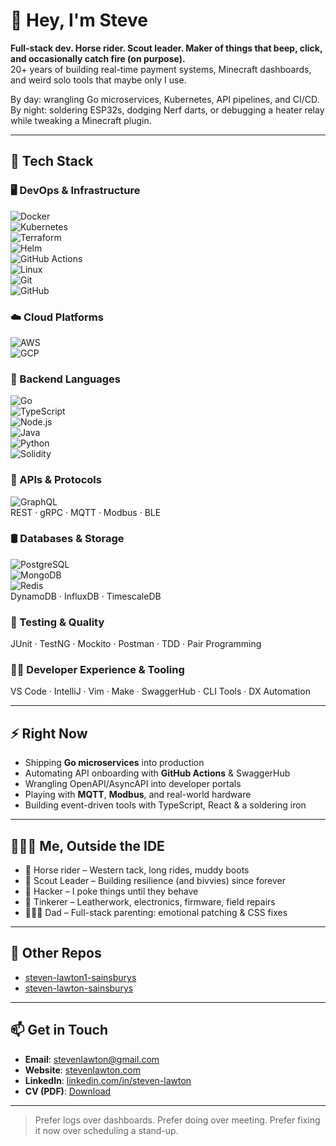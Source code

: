 # 👋 Hey, I'm Steve

**Full-stack dev. Horse rider. Scout leader. Maker of things that beep, click, and occasionally catch fire (on purpose).**  
20+ years of building real-time payment systems, Minecraft dashboards, and weird solo tools that maybe only I use.

By day: wrangling Go microservices, Kubernetes, API pipelines, and CI/CD.  
By night: soldering ESP32s, dodging Nerf darts, or debugging a heater relay while tweaking a Minecraft plugin.

---

## 🧰 Tech Stack

### 🖥 DevOps & Infrastructure
![Docker](https://skillicons.dev/icons?i=docker "Docker")  
![Kubernetes](https://skillicons.dev/icons?i=kubernetes "Kubernetes")  
![Terraform](https://skillicons.dev/icons?i=terraform "Terraform")  
![Helm](https://skillicons.dev/icons?i=helm "Helm")  
![GitHub Actions](https://skillicons.dev/icons?i=githubactions "GitHub Actions")  
![Linux](https://skillicons.dev/icons?i=linux "Linux")  
![Git](https://skillicons.dev/icons?i=git "Git")  
![GitHub](https://skillicons.dev/icons?i=github "GitHub")

### ☁️ Cloud Platforms
![AWS](https://skillicons.dev/icons?i=aws "AWS")  
![GCP](https://skillicons.dev/icons?i=gcp "Google Cloud Platform")

### 🧠 Backend Languages
![Go](https://skillicons.dev/icons?i=go "Go")  
![TypeScript](https://skillicons.dev/icons?i=ts "TypeScript")  
![Node.js](https://skillicons.dev/icons?i=nodejs "Node.js")  
![Java](https://skillicons.dev/icons?i=java "Java")  
![Python](https://skillicons.dev/icons?i=python "Python")  
![Solidity](https://skillicons.dev/icons?i=solidity "Solidity")

### 🔌 APIs & Protocols
![GraphQL](https://skillicons.dev/icons?i=graphql "GraphQL")  
REST · gRPC · MQTT · Modbus · BLE

### 🛢 Databases & Storage
![PostgreSQL](https://skillicons.dev/icons?i=postgres "PostgreSQL")  
![MongoDB](https://skillicons.dev/icons?i=mongodb "MongoDB")  
![Redis](https://skillicons.dev/icons?i=redis "Redis")  
DynamoDB · InfluxDB · TimescaleDB

### 🧪 Testing & Quality
JUnit · TestNG · Mockito · Postman · TDD · Pair Programming

### 🧑‍💻 Developer Experience & Tooling
VS Code · IntelliJ · Vim · Make · SwaggerHub · CLI Tools · DX Automation

---

## ⚡ Right Now

- Shipping **Go microservices** into production
- Automating API onboarding with **GitHub Actions** & SwaggerHub
- Wrangling OpenAPI/AsyncAPI into developer portals
- Playing with **MQTT**, **Modbus**, and real-world hardware
- Building event-driven tools with TypeScript, React & a soldering iron

---

## 👨‍👧‍👦 Me, Outside the IDE

- 🐎 Horse rider – Western tack, long rides, muddy boots
- 🔦 Scout Leader – Building resilience (and bivvies) since forever
- 🧠 Hacker – I poke things until they behave
- 🧰 Tinkerer – Leatherwork, electronics, firmware, field repairs
- 👨‍👧‍👦 Dad – Full-stack parenting: emotional patching & CSS fixes

---

## 💼 Other Repos

- [steven-lawton1-sainsburys](https://github.com/steven-lawton1-sainsburys)
- [steven-lawton-sainsburys](https://github.com/steven-lawton-sainsburys)

---

## 📫 Get in Touch

- **Email**: stevenlawton@gmail.com
- **Website**: [stevenlawton.com](https://stevenlawton.com)
- **LinkedIn**: [linkedin.com/in/steven-lawton](https://linkedin.com/in/steven-lawton)
- **CV (PDF)**: [Download](https://stevenlawton.github.io/Steven-Lawton-CV.pdf)

---

> Prefer logs over dashboards. Prefer doing over meeting. Prefer fixing it now over scheduling a stand-up.
